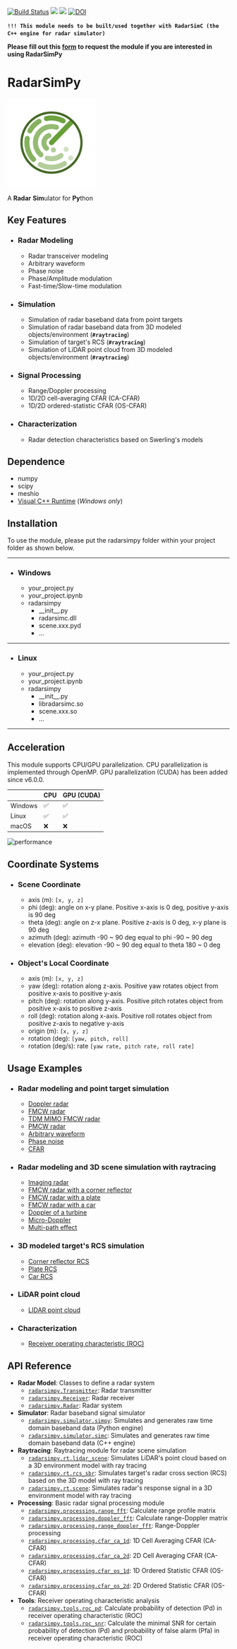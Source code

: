 [![Build Status](https://dev.azure.com/rookiepeng/radarsimc/_apis/build/status/rookiepeng.radarsimc?branchName=master)](https://dev.azure.com/rookiepeng/radarsimc/_build/latest?definitionId=3&branchName=master)
<a href="#" target="_blank" rel="nofollow"><img src="https://img.shields.io/badge/Python-3.7%7C3.8%7C3.9%7C3.10-blue?style=flat&logo=python" height="20" ></a>
<a href="https://rookiepeng.github.io/radarsimpy/" target="_blank" rel="nofollow"><img src="https://img.shields.io/badge/Documentation-latest-brightgree?style=flat&logo=read-the-docs" height="20" ></a>
[![DOI](https://zenodo.org/badge/282958664.svg)](https://zenodo.org/badge/latestdoi/282958664)

**`!!! This module needs to be built/used together with RadarSimC (the C++ engine for radar simulator)`**

**Please fill out this [form](https://zpeng.me/#contact) to request the module if you are interested in using RadarSimPy**

# RadarSimPy

<img src="./assets/radarsimpy.svg" alt="logo" width="200"/>

A **Radar** **Sim**ulator for **Py**thon

## Key Features

- ### Radar Modeling

  - Radar transceiver modeling
  - Arbitrary waveform
  - Phase noise
  - Phase/Amplitude modulation
  - Fast-time/Slow-time modulation

- ### Simulation

  - Simulation of radar baseband data from point targets
  - Simulation of radar baseband data from 3D modeled objects/environment (**`#raytracing`**)
  - Simulation of target's RCS (**`#raytracing`**)
  - Simulation of LiDAR point cloud from 3D modeled objects/environment (**`#raytracing`**)

- ### Signal Processing

  - Range/Doppler processing
  - 1D/2D cell-averaging CFAR (CA-CFAR)
  - 1D/2D ordered-statistic CFAR (OS-CFAR)

- ### Characterization

  - Radar detection characteristics based on Swerling's models

## Dependence

- numpy
- scipy
- meshio
- [Visual C++ Runtime](https://aka.ms/vs/16/release/vc_redist.x64.exe/) (*Windows only*)

## Installation

To use the module, please put the radarsimpy folder within your project folder as shown below.

---

- ### Windows
  - your_project.py
  - your_project.ipynb
  - radarsimpy
    - \_\_init__.py
    - radarsimc.dll
    - scene.xxx.pyd
    - ...

---

- ### Linux
  - your_project.py
  - your_project.ipynb
  - radarsimpy
    - \_\_init__.py
    - libradarsimc.so
    - scene.xxx.so
    - ...

---

## Acceleration

This module supports CPU/GPU parallelization.
CPU parallelization is implemented through OpenMP.
GPU parallelization (CUDA) has been added since v6.0.0.

|         | CPU | GPU (CUDA) |
|---------|-----|------------|
| Windows | ✅  | ✅         |
| Linux   | ✅  | ✅         |
| macOS   | ❌   | ❌          |

![performance](https://github.com/rookiepeng/radarsimpy/raw/master/assets/performance.png)

## Coordinate Systems

- ### Scene Coordinate

  - axis (m): `[x, y, z]`
  - phi (deg): angle on x-y plane. Positive x-axis is 0 deg, positive y-axis is 90 deg
  - theta (deg): angle on z-x plane. Positive z-axis is 0 deg, x-y plane is 90 deg
  - azimuth (deg): azimuth -90 ~ 90 deg equal to phi -90 ~ 90 deg
  - elevation (deg): elevation -90 ~ 90 deg equal to theta 180 ~ 0 deg

- ### Object's Local Coordinate

  - axis (m): `[x, y, z]`
  - yaw (deg): rotation along z-axis. Positive yaw rotates object from positive x-axis to positive y-axis
  - pitch (deg): rotation along y-axis. Positive pitch rotates object from positive x-axis to positive z-axis
  - roll (deg): rotation along x-axis. Positive roll rotates object from positive z-axis to negative y-axis
  - origin (m): `[x, y, z]`
  - rotation (deg): `[yaw, pitch, roll]`
  - rotation (deg/s): rate `[yaw rate, pitch rate, roll rate]`

## Usage Examples

- ### Radar modeling and point target simulation
  - [Doppler radar](https://zpeng.me/2019/05/16/doppler-radar/)
  - [FMCW radar](https://zpeng.me/2018/10/11/fmcw-radar/)
  - [TDM MIMO FMCW radar](https://zpeng.me/2019/04/07/tdm-mimo-fmcw-radar/)
  - [PMCW radar](https://zpeng.me/2019/05/24/pmcw-radar/)
  - [Arbitrary waveform](https://zpeng.me/2021/05/10/arbitrary-waveform/)
  - [Phase noise](https://zpeng.me/2021/01/13/phase-noise/)
  - [CFAR](https://zpeng.me/2021/01/10/cfar/)

- ### Radar modeling and 3D scene simulation with raytracing
  - [Imaging radar](https://zpeng.me/2022/12/02/imaging-radar/)
  - [FMCW radar with a corner reflector](https://zpeng.me/2021/05/10/fmcw-radar-with-a-corner-reflector/)
  - [FMCW radar with a plate](https://zpeng.me/2021/05/10/fmcw-radar-with-a-plate/)
  - [FMCW radar with a car](https://zpeng.me/2021/05/10/fmcw-radar-with-a-car/)
  - [Doppler of a turbine](https://zpeng.me/2021/05/10/doppler-of-a-turbine/)
  - [Micro-Doppler](https://zpeng.me/2021/05/10/micro-doppler/)
  - [Multi-path effect](https://zpeng.me/2021/05/10/multi-path-effect/)

- ### 3D modeled target's RCS simulation
  - [Corner reflector RCS](https://zpeng.me/2021/05/10/corner-reflector-rcs/)
  - [Plate RCS](https://zpeng.me/2021/05/10/plate-rcs/)
  - [Car RCS](https://zpeng.me/2021/05/10/car-rcs/)

- ### LiDAR point cloud
  - [LIDAR point cloud](https://zpeng.me/2020/02/05/lidar-point-cloud/)

- ### Characterization
  - [Receiver operating characteristic (ROC)](https://zpeng.me/2019/10/06/receiver-operating-characteristic/)

## API Reference

- **Radar Model**: Classes to define a radar system
   - [`radarsimpy.Transmitter`](https://rookiepeng.github.io/radarsimpy/radar.html#radarsimpy-transmitter): Radar transmitter
   - [`radarsimpy.Receiver`](https://rookiepeng.github.io/radarsimpy/radar.html#radarsimpy-receiver): Radar receiver
   - [`radarsimpy.Radar`](https://rookiepeng.github.io/radarsimpy/radar.html#radarsimpy-radar): Radar system
- **Simulator**: Radar baseband signal simulator
   - [`radarsimpy.simulator.simpy`](https://rookiepeng.github.io/radarsimpy/sim.html#radarsimpy.simulator.simpy): Simulates and generates raw time domain baseband data (Python engine)
   - [`radarsimpy.simulator.simc`](https://rookiepeng.github.io/radarsimpy/sim.html#radarsimpy.simulator.simc): Simulates and generates raw time domain baseband data (C++ engine)
- **Raytracing**: Raytracing module for radar scene simulation
   - [`radarsimpy.rt.lidar_scene`](https://rookiepeng.github.io/radarsimpy/rt.html#radarsimpy.rt.lidar_scene): Simulates LiDAR's point cloud based on a 3D environment model with ray tracing
   - [`radarsimpy.rt.rcs_sbr`](https://rookiepeng.github.io/radarsimpy/rt.html#radarsimpy.rt.rcs_sbr): Simulates target's radar cross section (RCS) based on the 3D model with ray tracing
   - [`radarsimpy.rt.scene`](https://rookiepeng.github.io/radarsimpy/rt.html#radarsimpy.rt.scene): Simulates radar's response signal in a 3D environment model with ray tracing
- **Processing**: Basic radar signal processing module
  - [`radarsimpy.processing.range_fft`](https://rookiepeng.github.io/radarsimpy/process.html#radarsimpy.processing.range_fft): Calculate range profile matrix
  - [`radarsimpy.processing.doppler_fft`](https://rookiepeng.github.io/radarsimpy/process.html#radarsimpy.processing.doppler_fft): Calculate range-Doppler matrix
  - [`radarsimpy.processing.range_doppler_fft`](https://rookiepeng.github.io/radarsimpy/process.html#radarsimpy.processing.range_doppler_fft): Range-Doppler processing
  - [`radarsimpy.processing.cfar_ca_1d`](https://rookiepeng.github.io/radarsimpy/process.html#radarsimpy.processing.cfar_ca_1d): 1D Cell Averaging CFAR (CA-CFAR)
  - [`radarsimpy.processing.cfar_ca_2d`](https://rookiepeng.github.io/radarsimpy/process.html#radarsimpy.processing.cfar_ca_2d): 2D Cell Averaging CFAR (CA-CFAR)
  - [`radarsimpy.processing.cfar_os_1d`](https://rookiepeng.github.io/radarsimpy/process.html#radarsimpy.processing.cfar_os_1d): 1D Ordered Statistic CFAR (OS-CFAR)
  - [`radarsimpy.processing.cfar_os_2d`](https://rookiepeng.github.io/radarsimpy/process.html#radarsimpy.processing.cfar_os_2d): 2D Ordered Statistic CFAR (OS-CFAR)
- **Tools**: Receiver operating characteristic analysis
  - [`radarsimpy.tools.roc_pd`](https://rookiepeng.github.io/radarsimpy/tools.html#radarsimpy.tools.roc_pd): Calculate probability of detection (Pd) in receiver operating characteristic (ROC)
  - [`radarsimpy.tools.roc_snr`](https://rookiepeng.github.io/radarsimpy/tools.html#radarsimpy.tools.roc_snr): Calculate the minimal SNR for certain probability of detection (Pd) and probability of false alarm (Pfa) in receiver operating characteristic (ROC)
